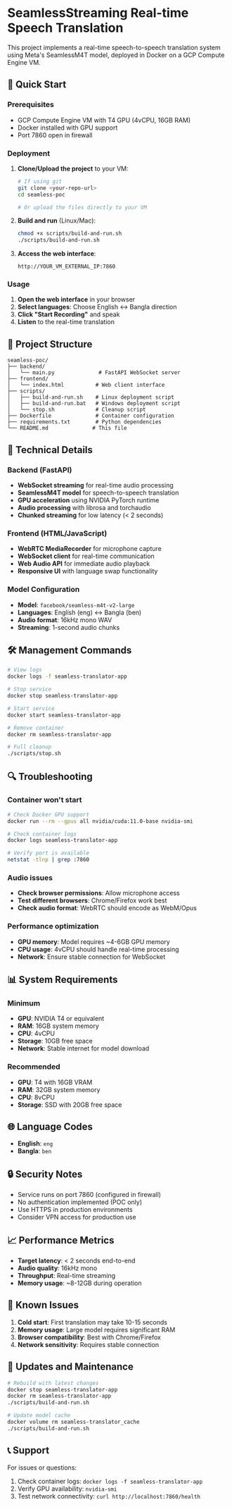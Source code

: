 # SeamlessStreaming Real-time Speech Translation

This project implements a real-time speech-to-speech translation system using Meta's SeamlessM4T model, deployed in Docker on a GCP Compute Engine VM.

## 🚀 Quick Start

### Prerequisites
- GCP Compute Engine VM with T4 GPU (4vCPU, 16GB RAM)
- Docker installed with GPU support
- Port 7860 open in firewall

### Deployment

1. **Clone/Upload the project** to your VM:
   ```bash
   # If using git
   git clone <your-repo-url>
   cd seamless-poc
   
   # Or upload the files directly to your VM
   ```

2. **Build and run** (Linux/Mac):
   ```bash
   chmod +x scripts/build-and-run.sh
   ./scripts/build-and-run.sh
   ```

3. **Access the web interface**:
   ```
   http://YOUR_VM_EXTERNAL_IP:7860
   ```

### Usage

1. **Open the web interface** in your browser
2. **Select languages**: Choose English ↔ Bangla direction
3. **Click "Start Recording"** and speak
4. **Listen** to the real-time translation

## 📁 Project Structure

```
seamless-poc/
├── backend/
│   └── main.py              # FastAPI WebSocket server
├── frontend/
│   └── index.html          # Web client interface
├── scripts/
│   ├── build-and-run.sh    # Linux deployment script
│   ├── build-and-run.bat   # Windows deployment script
│   └── stop.sh             # Cleanup script
├── Dockerfile              # Container configuration
├── requirements.txt        # Python dependencies
└── README.md              # This file
```

## 🔧 Technical Details

### Backend (FastAPI)
- **WebSocket streaming** for real-time audio processing
- **SeamlessM4T model** for speech-to-speech translation
- **GPU acceleration** using NVIDIA PyTorch runtime
- **Audio processing** with librosa and torchaudio
- **Chunked streaming** for low latency (< 2 seconds)

### Frontend (HTML/JavaScript)
- **WebRTC MediaRecorder** for microphone capture
- **WebSocket client** for real-time communication
- **Web Audio API** for immediate audio playback
- **Responsive UI** with language swap functionality

### Model Configuration
- **Model**: `facebook/seamless-m4t-v2-large`
- **Languages**: English (eng) ↔ Bangla (ben)
- **Audio format**: 16kHz mono WAV
- **Streaming**: 1-second audio chunks

## 🛠️ Management Commands

```bash
# View logs
docker logs -f seamless-translator-app

# Stop service
docker stop seamless-translator-app

# Start service
docker start seamless-translator-app

# Remove container
docker rm seamless-translator-app

# Full cleanup
./scripts/stop.sh
```

## 🔍 Troubleshooting

### Container won't start
```bash
# Check Docker GPU support
docker run --rm --gpus all nvidia/cuda:11.0-base nvidia-smi

# Check container logs
docker logs seamless-translator-app

# Verify port is available
netstat -tlnp | grep :7860
```

### Audio issues
- **Check browser permissions**: Allow microphone access
- **Test different browsers**: Chrome/Firefox work best
- **Check audio format**: WebRTC should encode as WebM/Opus

### Performance optimization
- **GPU memory**: Model requires ~4-6GB GPU memory
- **CPU usage**: 4vCPU should handle real-time processing
- **Network**: Ensure stable connection for WebSocket

## 📊 System Requirements

### Minimum
- **GPU**: NVIDIA T4 or equivalent
- **RAM**: 16GB system memory
- **CPU**: 4vCPU
- **Storage**: 10GB free space
- **Network**: Stable internet for model download

### Recommended
- **GPU**: T4 with 16GB VRAM
- **RAM**: 32GB system memory
- **CPU**: 8vCPU
- **Storage**: SSD with 20GB free space

## 🌐 Language Codes

- **English**: `eng`
- **Bangla**: `ben`

## 🔒 Security Notes

- Service runs on port 7860 (configured in firewall)
- No authentication implemented (POC only)
- Use HTTPS in production environments
- Consider VPN access for production use

## 📈 Performance Metrics

- **Target latency**: < 2 seconds end-to-end
- **Audio quality**: 16kHz mono
- **Throughput**: Real-time streaming
- **Memory usage**: ~8-12GB during operation

## 🐛 Known Issues

1. **Cold start**: First translation may take 10-15 seconds
2. **Memory usage**: Large model requires significant RAM
3. **Browser compatibility**: Best with Chrome/Firefox
4. **Network sensitivity**: Requires stable connection

## 🔄 Updates and Maintenance

```bash
# Rebuild with latest changes
docker stop seamless-translator-app
docker rm seamless-translator-app
./scripts/build-and-run.sh

# Update model cache
docker volume rm seamless-translator_cache
./scripts/build-and-run.sh
```

## 📞 Support

For issues or questions:
1. Check container logs: `docker logs -f seamless-translator-app`
2. Verify GPU availability: `nvidia-smi`
3. Test network connectivity: `curl http://localhost:7860/health`